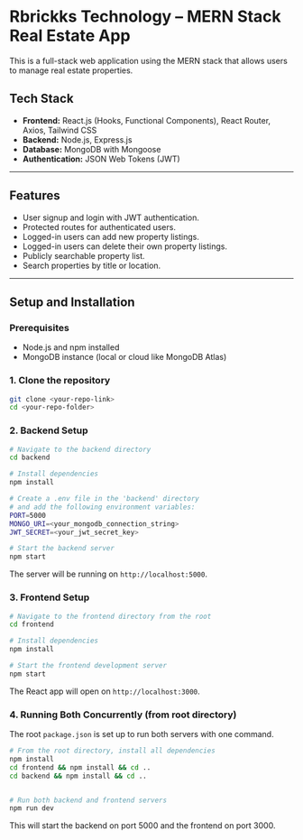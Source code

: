 
# Rbrickks Technology – MERN Stack Real Estate App

This is a full-stack web application using the MERN stack that allows users to manage real estate properties.

## Tech Stack

- **Frontend:** React.js (Hooks, Functional Components), React Router, Axios, Tailwind CSS
- **Backend:** Node.js, Express.js
- **Database:** MongoDB with Mongoose
- **Authentication:** JSON Web Tokens (JWT)

---

## Features

- User signup and login with JWT authentication.
- Protected routes for authenticated users.
- Logged-in users can add new property listings.
- Logged-in users can delete their own property listings.
- Publicly searchable property list.
- Search properties by title or location.

---

## Setup and Installation

### Prerequisites

- Node.js and npm installed
- MongoDB instance (local or cloud like MongoDB Atlas)

### 1. Clone the repository

```bash
git clone <your-repo-link>
cd <your-repo-folder>
```

### 2. Backend Setup

```bash
# Navigate to the backend directory
cd backend

# Install dependencies
npm install

# Create a .env file in the 'backend' directory
# and add the following environment variables:
PORT=5000
MONGO_URI=<your_mongodb_connection_string>
JWT_SECRET=<your_jwt_secret_key>

# Start the backend server
npm start
```

The server will be running on `http://localhost:5000`.

### 3. Frontend Setup

```bash
# Navigate to the frontend directory from the root
cd frontend

# Install dependencies
npm install

# Start the frontend development server
npm start
```

The React app will open on `http://localhost:3000`.

### 4. Running Both Concurrently (from root directory)

The root `package.json` is set up to run both servers with one command.

```bash
# From the root directory, install all dependencies
npm install
cd frontend && npm install && cd ..
cd backend && npm install && cd ..


# Run both backend and frontend servers
npm run dev
```

This will start the backend on port 5000 and the frontend on port 3000.


